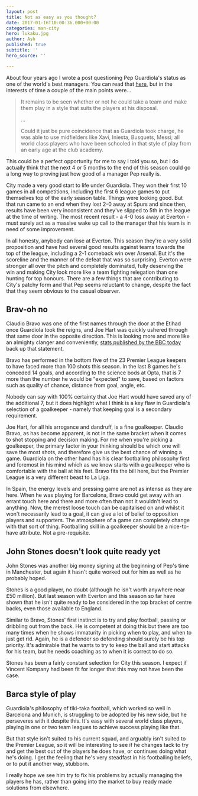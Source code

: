 ```yaml
---
layout: post
title: Not as easy as you thought?
date: 2017-01-16T10:00:36.000+00:00
categories: man-city
hero: lukaku.jpg
author: Ash
published: true
subtitle: ''
hero_source: ''

---
```

About four years ago I wrote a post questioning Pep Guardiola's status as one of the world's best managers. You can read that [here](http://www.thestanchion.co.uk/destination-england), but in the interests of time a couple of the main points were...

> It remains to be seen whether or not he could take a team and make them play in a style that suits the players at his disposal.
>
>...
>
>Could it just be pure coincidence that as Guardiola took charge, he was able to use midfielders like Xavi, Iniesta, Busquets, Messi; all world class players who have been schooled in that style of play from an early age at the club academy.

This could be a perfect opportunity for me to say I told you so, but I do actually think that the next 4 or 5 months to the end of this season could go a long way to proving just how good of a manager Pep really is.

City made a very good start to life under Guardiola. They won their first 10 games in all competitions, including the first 6 league games to put themselves top of the early season table. Things were looking good. But that run came to an end when they lost 2-0 away at Spurs and since then, results have been very inconsistent and they've slipped to 5th in the league at the time of writing. The most recent result - a 4-0 loss away at Everton - must surely act as a massive wake up call to the manager that his team is in need of some improvement.

In all honesty, anybody can lose at Everton. This season they're a very solid proposition and have had several good results against teams towards the top of the league, including a 2-1 comeback win over Arsenal. But it's the scoreline and the manner of the defeat that was so surprising. Everton were stronger all over the pitch and completely dominated, fully deserving the win and making City look more like a team fighting relegation than one hunting for top honours. There are a few things that are contributing to City's patchy form and that Pep seems reluctant to change, despite the fact that they seem obvious to the casual observer.

## Brav-oh no
Claudio Bravo was one of the first names through the door at the Etihad once Guardiola took the reigns, and Joe Hart was quickly ushered through that same door in the opposite direction. This is looking more and more like an almighty clanger and conveniently, [stats published by the BBC today](http://www.bbc.co.uk/sport/football/38684434) back up that statement.

Bravo has performed in the bottom five of the 23 Premier League keepers to have faced more than 100 shots this season. In the last 8 games he's conceded 14 goals, and according to the science bods at Opta, that is 7 more than the number he would be "expected" to save, based on factors such as quality of chance, distance from goal, angle, etc.

Nobody can say with 100% certainty that Joe Hart would have saved any of the additional 7, but it does highlight what I think is a key flaw in Guardiola's selection of a goalkeeper - namely that keeping goal is a secondary requirement.

Joe Hart, for all his arrogance and dandruff, is a fine goalkeeper. Claudio Bravo, as has become apparent, is not in the same bracket when it comes to shot stopping and decision making. For me when you're picking a goalkeeper, the primary factor in your thinking should be which one will save the most shots, and therefore give us the best chance of winning a game. Guardiola on the other hand has his clear footballing philosophy first and foremost in his mind which as we know starts with a goalkeeper who is comfortable with the ball at his feet. Bravo fits the bill here, but the Premier League is a very different beast to La Liga.

In Spain, the energy levels and pressing game are not as intense as they are here. When he was playing for Barcelona, Bravo could get away with an errant touch here and there and more often than not it wouldn't lead to anything. Now, the merest loose touch can be capitalised on and whilst it won't necessarily lead to a goal, it can give a lot of belief to opposition players and supporters. The atmosphere of a game can completely change with that sort of thing. Footballing skill in a goalkeeper should be a nice-to-have attribute. Not a pre-requisite.

## John Stones doesn't look quite ready yet
John Stones was another big money signing at the beginning of Pep's time in Manchester, but again it hasn't quite worked out for him as well as he probably hoped.

Stones is a good player, no doubt (although he isn't worth anywhere near £50 million). But last season with Everton and this season so far have shown that he isn't quite ready to be considered in the top bracket of centre backs, even those available to England.

Similar to Bravo, Stones' first instinct is to try and play football, passing or dribbling out from the back. He is competent at doing this but there are too many times when he shows immaturity in picking when to play, and when to just get rid. Again, he is a defender so defending should surely be his top priority. It's admirable that he wants to try to keep the ball and start attacks for his team, but he needs coaching as to when it is correct to do so.

Stones has been a fairly constant selection for City this season. I expect if Vincent Kompany had been fit for longer that this may not have been the case.

## Barca style of play
Guardiola's philosophy of tiki-taka football, which worked so well in Barcelona and Munich, is struggling to be adopted by his new side, but he perseveres with it despite this. It's easy with several world class players, playing in one or two team leagues to achieve success playing like that.

But that style isn't suited to his current squad, and arguably isn't suited to the Premier League, so it will be interesting to see if he changes tack to try and get the best out of the players he does have, or continues doing what he's doing. I get the feeling that he's very steadfast in his footballing beliefs, or to put it another way, stubborn.

I really hope we see him try to fix his problems by actually managing the players he has, rather than going into the market to buy ready made solutions from elsewhere.